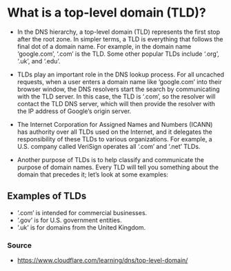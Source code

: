 # What is a top-level domain (TLD)?
- In the DNS hierarchy, a top-level domain (TLD) represents the first stop after the root zone. In simpler terms, a TLD is everything that follows the final dot of a domain name. For example, in the domain name ‘google.com’, ‘.com’ is the TLD. Some other popular TLDs include ‘.org’, ‘.uk’, and ‘.edu’.

- TLDs play an important role in the DNS lookup process. For all uncached requests, when a user enters a domain name like ‘google.com’ into their browser window, the DNS resolvers start the search by communicating with the TLD server. In this case, the TLD is ‘.com’, so the resolver will contact the TLD DNS server, which will then provide the resolver with the IP address of Google’s origin server.

- The Internet Corporation for Assigned Names and Numbers (ICANN) has authority over all TLDs used on the Internet, and it delegates the responsibility of these TLDs to various organizations. For example, a U.S. company called VeriSign operates all ‘.com’ and ‘.net’ TLDs.

- Another purpose of TLDs is to help classify and communicate the purpose of domain names. Every TLD will tell you something about the domain that precedes it; let’s look at some examples:

## Examples of TLDs
- ’.com’ is intended for commercial businesses.
- ’.gov’ is for U.S. government entities.
- ’.uk’ is for domains from the United Kingdom.


### Source
- https://www.cloudflare.com/learning/dns/top-level-domain/